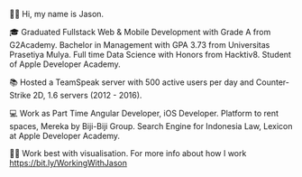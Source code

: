 👋🏽 Hi, my name is Jason.

🎓 Graduated Fullstack Web & Mobile Development with Grade A from G2Academy. Bachelor in Management with GPA 3.73 from Universitas Prasetiya Mulya. Full time Data Science with Honors from Hacktiv8. Student of Apple Developer Academy.

📚 Hosted a TeamSpeak server with 500 active users per day and Counter-Strike 2D, 1.6 servers (2012 - 2016).

💻 Work as Part Time Angular Developer, iOS Developer. Platform to rent spaces, Mereka by Biji-Biji Group. Search Engine for Indonesia Law, Lexicon at Apple Developer Academy.

💪🏽 Work best with visualisation. For more info about how I work https://bit.ly/WorkingWithJason
